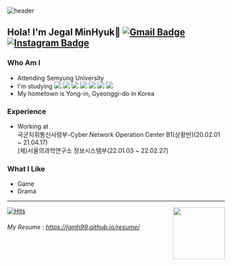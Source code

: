 ![header](https://capsule-render.vercel.app/api?type=Waving&color=6699FF&height=145&section=header&text=Jegal%20MinHyuk&fontSize=35&&fontColor=FFFFFF)
## Hola! I'm Jegal MinHyuk👋 [![Gmail Badge](https://img.shields.io/badge/Gmail-D14836?style=flat&logo=Gmail&logoColor=white)](mailto:jooa12342@gmail.com) [![Instagram Badge](https://img.shields.io/badge/Instagram-FFFFFF?style=flat&logo=Instagram&logoColor=Gray)](https://www.instagram.com/jgmh__99)
### Who Am I
- Attending Semyung University
- I'm studying 
<img src="https://img.shields.io/badge/HTML5-E34F26?style=flat-square&logo=HTML5&logoColor=white"/></a>
<img src="https://img.shields.io/badge/JavaScript-F7DF1E?style=flat-square&logo=JavaScript&logoColor=white"/></a>
<img src="https://img.shields.io/badge/Node.js-339933?style=flat-square&logo=Node.js&logoColor=white"/></a>
<img src="https://img.shields.io/badge/MySQL-4479A1?style=flat-square&logo=MySQL&logoColor=white"/></a>
<img src="https://img.shields.io/badge/c++-00599C?style=flat-square&logo=c%2B%2B&logoColor=white"/></a> 
<img src="https://img.shields.io/badge/C-A8B9CC?style=flat-square&logo=C&logoColor=white"/><a>
<img src="https://img.shields.io/badge/Linux-FCC624?style=flat-squar&logo=Linux&logoColor=white"/></a><br>
- My hometown is Yong-in, Gyeonggi-do in Korea
### Experience
- Working at </br>
    국군지휘통신사령부-Cyber Network Operation Center B1(상황반)(20.02.01 ~ 21.04.17)</br> 
   (재)서울의과학연구소 정보시스템부(22.01.03 ~ 22.02.27)</br>
### What I Like
- Game
- Drama
* * *
[![Hits](https://hits.seeyoufarm.com/api/count/incr/badge.svg?url=https%3A%2F%2Fgithub.com%2Fhaesoo9410&count_bg=%23EB8B10&title_bg=%23684327&icon=&icon_color=%23E7E7E7&title=VISIT&edge_flat=false)](https://github.com/jgmh99)
<img align='right' src="https://github-readme-stats.vercel.app/api?username=jgmh99" height="120">
###### My Resume : <https://jgmh99.github.io/resume/>

<!-- 아래 내용 안보이게 하는 거임 ㅇㅇ

☑️ 
Here are some ideas to get you started:

- 🔭 I’m currently working on ...
- 🌱 I’m currently learning ...
- 👯 I’m looking to collaborate on ...
- 🤔 I’m looking for help with ...
- 💬 Ask me about ...
- 📫 How to reach me: ...
- 😄 Pronouns: ...
- ⚡ Fun fact: ...
